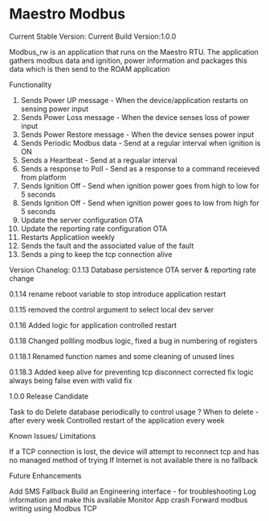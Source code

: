 # Maestro Modbus
Current Stable Version: 
Current Build Version:1.0.0

Modbus_rw is an application that runs on the Maestro RTU. The application gathers modbus data and ignition, power information and packages this data which is then send to the ROAM application


Functionality 
1) Sends Power UP message - When the device/application restarts on sensing power input
2) Sends Power Loss message - When the device senses loss of power input
3) Sends Power Restore message - When the device senses power input
4) Sends Periodic Modbus data - Send at a regular interval when ignition is ON
5) Sends a Heartbeat - Send at a regualar interval 
6) Sends a response to Poll - Send as a response to a command receieved from platform
7) Sends Ignition Off - Send when ignition power goes from high to low for 5 seconds
8) Sends Ignition Off - Send when ignition power goes to low from high for 5 seconds
9) Update the server configuration OTA
10) Update the reporting rate configuration OTA
11) Restarts Applicatiion weekly
12) Sends the fault and the associated value of the fault
13) Sends a ping to keep the tcp connection alive

Version Chanelog:
0.1.13 
Database persistence 
OTA server & reporting rate change

0.1.14
rename reboot variable to stop
introduce application restart 

0.1.15
removed the control argument to select local dev server

0.1.16
Added logic for application controlled restart

0.1.18
Changed pollling modbus logic, fixed a bug in numbering of registers

0.1.18.1
Renamed function names and some cleaning of unused lines

0.1.18.3
Added keep alive for preventing tcp disconnect
corrected fix logic always being false even with valid fix

1.0.0
Release Candidate 

Task to do
Delete database periodically to control usage 
    ? When to delete - after every week 
Controlled restart of the application every week 

Known Issues/ Limitations

If a TCP connection is lost, the device will attempt to reconnect tcp and has no managed method of trying
If Internet is not available there is no fallback

Future Enhancements

Add SMS Fallback
Build an Engineering interface - for troubleshooting
Log information and make this available
Monitor App crash 
Forward modbus writing using Modbus TCP


